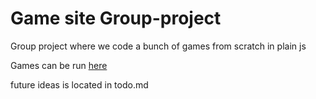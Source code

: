 # Game site Group-project

Group project where we code a bunch of games from scratch in plain js

Games can be run [here](https://bjamse.github.io/Spiel/)

future ideas is located in todo.md
